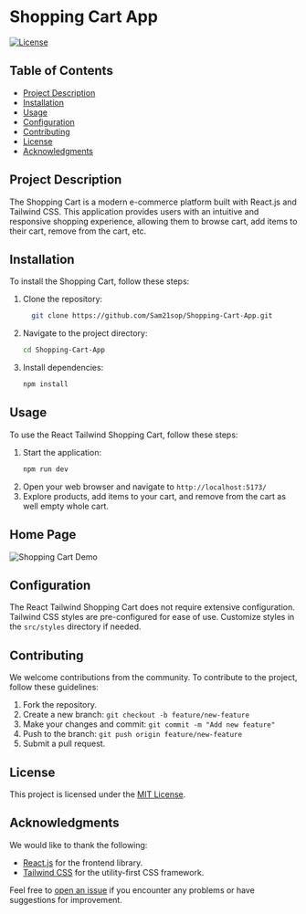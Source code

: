 # Shopping Cart App

[![License](https://img.shields.io/badge/license-MIT-blue.svg)](https://opensource.org/licenses/MIT)

## Table of Contents
- [Project Description](#project-description)
- [Installation](#installation)
- [Usage](#usage)
- [Configuration](#configuration)
- [Contributing](#contributing)
- [License](#license)
- [Acknowledgments](#acknowledgments)

## Project Description
The Shopping Cart is a modern e-commerce platform built with React.js and Tailwind CSS. This application provides users with an intuitive and responsive shopping experience, allowing them to browse cart, add items to their cart, remove from the cart, etc.

## Installation
To install the Shopping Cart, follow these steps:
1. Clone the repository: 
   ```bash
     git clone https://github.com/Sam21sop/Shopping-Cart-App.git
2. Navigate to the project directory:
   ```bash
   cd Shopping-Cart-App
3. Install dependencies:
   ```bash
   npm install

## Usage
To use the React Tailwind Shopping Cart, follow these steps:
1. Start the application:
   ```bash
   npm run dev
3. Open your web browser and navigate to `http://localhost:5173/`
4. Explore products, add items to your cart, and remove from the cart as well empty whole cart.


## Home Page
![Shopping Cart Demo](./public/Home.JPG)

## Configuration
The React Tailwind Shopping Cart does not require extensive configuration. Tailwind CSS styles are pre-configured for ease of use. Customize styles in the `src/styles` directory if needed.

## Contributing
We welcome contributions from the community. To contribute to the project, follow these guidelines:
1. Fork the repository.
2. Create a new branch: `git checkout -b feature/new-feature`
3. Make your changes and commit: `git commit -m "Add new feature"`
4. Push to the branch: `git push origin feature/new-feature`
5. Submit a pull request.


## License
This project is licensed under the [MIT License](LICENSE).

## Acknowledgments
We would like to thank the following:
- [React.js](https://reactjs.org/) for the frontend library.
- [Tailwind CSS](https://tailwindcss.com/) for the utility-first CSS framework.


Feel free to [open an issue](https://github.com/Sam21sop/Shopping-Cart-App/issues) if you encounter any problems or have suggestions for improvement.
